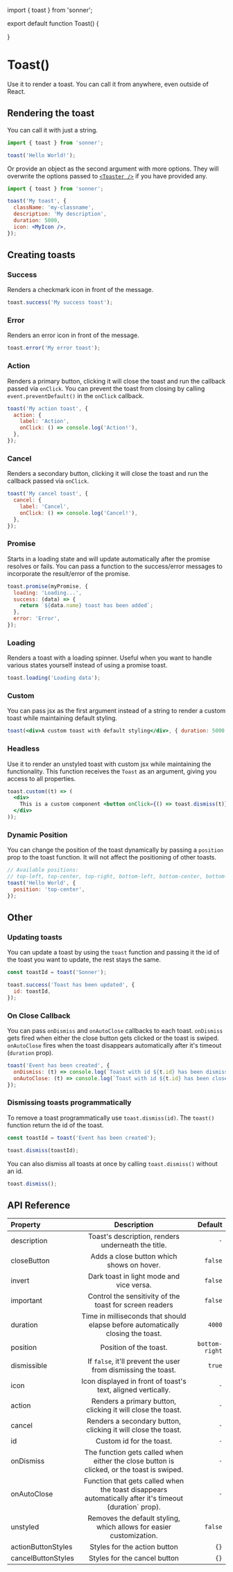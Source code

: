 import { toast } from 'sonner';


export default function Toast() {
  
}
# Toast()

Use it to render a toast. You can call it from anywhere, even outside of React.

## Rendering the toast

You can call it with just a string.

```jsx
import { toast } from 'sonner';

toast('Hello World!');
```

Or provide an object as the second argument with more options. They will overwrite the options passed to [`<Toaster />`](/toaster) if you have provided any.

```jsx
import { toast } from 'sonner';

toast('My toast', {
  className: 'my-classname',
  description: 'My description',
  duration: 5000,
  icon: <MyIcon />,
});
```

## Creating toasts

### Success

Renders a checkmark icon in front of the message.

```jsx
toast.success('My success toast');
```

### Error

Renders an error icon in front of the message.

```jsx
toast.error('My error toast');
```

### Action

Renders a primary button, clicking it will close the toast and run the callback passed via `onClick`. You can prevent the toast from closing by calling `event.preventDefault()` in the `onClick` callback.

```jsx
toast('My action toast', {
  action: {
    label: 'Action',
    onClick: () => console.log('Action!'),
  },
});
```

### Cancel

Renders a secondary button, clicking it will close the toast and run the callback passed via `onClick`.

```jsx
toast('My cancel toast', {
  cancel: {
    label: 'Cancel',
    onClick: () => console.log('Cancel!'),
  },
});
```

### Promise

Starts in a loading state and will update automatically after the promise resolves or fails.
You can pass a function to the success/error messages to incorporate the result/error of the promise.

```jsx
toast.promise(myPromise, {
  loading: 'Loading...',
  success: (data) => {
    return `${data.name} toast has been added`;
  },
  error: 'Error',
});
```

### Loading

Renders a toast with a loading spinner. Useful when you want to handle various states yourself instead of using a promise toast.

```jsx
toast.loading('Loading data');
```

### Custom

You can pass jsx as the first argument instead of a string to render a custom toast while maintaining default styling.

```jsx
toast(<div>A custom toast with default styling</div>, { duration: 5000 });
```

### Headless

Use it to render an unstyled toast with custom jsx while maintaining the functionality. This function receives the `Toast` as an argument, giving you access to all properties.

```jsx
toast.custom((t) => (
  <div>
    This is a custom component <button onClick={() => toast.dismiss(t)}>close</button>
  </div>
));
```

### Dynamic Position

You can change the position of the toast dynamically by passing a `position` prop to the toast
function. It will not affect the positioning of other toasts.

```jsx
// Available positions:
// top-left, top-center, top-right, bottom-left, bottom-center, bottom-right
toast('Hello World', {
  position: 'top-center',
});
```

## Other

### Updating toasts

You can update a toast by using the `toast` function and passing it the id of the toast you want to update, the rest stays the same.

```jsx
const toastId = toast('Sonner');

toast.success('Toast has been updated', {
  id: toastId,
});
```

### On Close Callback

You can pass `onDismiss` and `onAutoClose` callbacks to each toast. `onDismiss` gets fired when either the close button gets clicked or the toast is swiped. `onAutoClose` fires when the toast disappears automatically after it's timeout (`duration` prop).

```jsx
toast('Event has been created', {
  onDismiss: (t) => console.log(`Toast with id ${t.id} has been dismissed`),
  onAutoClose: (t) => console.log(`Toast with id ${t.id} has been closed automatically`),
});
```

### Dismissing toasts programmatically

To remove a toast programmatically use `toast.dismiss(id)`. The `toast()` function return the id of the toast.

```jsx
const toastId = toast('Event has been created');

toast.dismiss(toastId);
```

You can also dismiss all toasts at once by calling `toast.dismiss()` without an id.

```jsx
toast.dismiss();
```

## API Reference

| Property           |                                              Description                                               |        Default |
| :----------------- | :----------------------------------------------------------------------------------------------------: | -------------: |
| description        |                           Toast's description, renders underneath the title.                           |            `-` |
| closeButton        |                               Adds a close button which shows on hover.                                |        `false` |
| invert             |                                Dark toast in light mode and vice versa.                                |        `false` |
| important          |                        Control the sensitivity of the toast for screen readers                         |        `false` |
| duration           |            Time in milliseconds that should elapse before automatically closing the toast.             |         `4000` |
| position           |                                         Position of the toast.                                         | `bottom-right` |
| dismissible        |                     If `false`, it'll prevent the user from dismissing the toast.                      |         `true` |
| icon               |                      Icon displayed in front of toast's text, aligned vertically.                      |            `-` |
| action             |                      Renders a primary button, clicking it will close the toast.                       |            `-` |
| cancel             |                     Renders a secondary button, clicking it will close the toast.                      |            `-` |
| id                 |                                        Custom id for the toast.                                        |            `-` |
| onDismiss          |       The function gets called when either the close button is clicked, or the toast is swiped.        |            `-` |
| onAutoClose        | Function that gets called when the toast disappears automatically after it's timeout (duration` prop). |            `-` |
| unstyled           |                  Removes the default styling, which allows for easier customization.                   |        `false` |
| actionButtonStyles |                                      Styles for the action button                                      |           `{}` |
| cancelButtonStyles |                                      Styles for the cancel button                                      |           `{}` |
